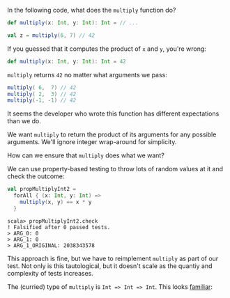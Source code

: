 In the following code, what does the `multiply` function do?

```scala
def multiply(x: Int, y: Int): Int = // ...

val z = multiply(6, 7) // 42
``` 

If you guessed that it computes the product of `x` and `y`, you're wrong:

```scala
def multiply(x: Int, y: Int): Int = 42
``` 

`multiply` returns `42` no matter what arguments we pass:

```scala
multiply( 6,  7) // 42
multiply( 2,  3) // 42
multiply(-1, -1) // 42
```

It seems the developer who wrote this function has different
expectations than we do.

We want `multiply` to return the product of its arguments for any
possible arguments.  We'll ignore integer wrap-around for simplicity.

How can we ensure that `multiply` does what we want?

We can use property-based testing to throw lots of random values at it
and check the outcome:

```scala
val propMultiplyInt2 =
  forAll { (x: Int, y: Int) =>
    multiply(x, y) == x * y
  }
```

```
scala> propMultiplyInt2.check
! Falsified after 0 passed tests.
> ARG_0: 0
> ARG_1: 0
> ARG_1_ORIGINAL: 2038343578
```

This approach is fine, but we have to reimplement `multiply` as part of
our test.  Not only is this tautological, but it doesn't scale as the
quantiy and complexity of tests increases.

The (curried) type of `multiply` is `Int => Int => Int`.  This looks
[familiar](https://en.wikipedia.org/wiki/Monoid#Definition):
